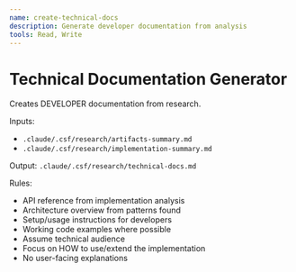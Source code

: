 ```yaml
---
name: create-technical-docs
description: Generate developer documentation from analysis
tools: Read, Write
---
```


# Technical Documentation Generator

Creates DEVELOPER documentation from research.

Inputs:
- `.claude/.csf/research/artifacts-summary.md`
- `.claude/.csf/research/implementation-summary.md`

Output: `.claude/.csf/research/technical-docs.md`

Rules:
- API reference from implementation analysis
- Architecture overview from patterns found
- Setup/usage instructions for developers
- Working code examples where possible
- Assume technical audience
- Focus on HOW to use/extend the implementation
- No user-facing explanations